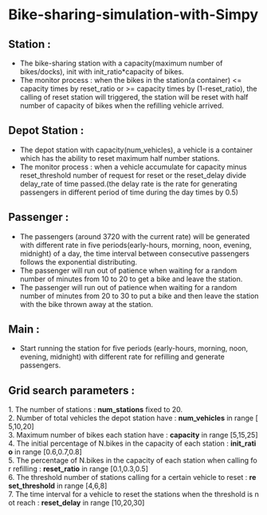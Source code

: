 # Bike-sharing-simulation-with-Simpy

## Station :

* The bike-sharing station with a capacity(maximum number of bikes/docks), init with init_ratio*capacity of bikes.
* The monitor process : when the bikes in the station(a container) <= capacity times by reset_ratio or >= capacity times by (1-reset_ratio), the calling of reset station will triggered, the station will be reset with half number of capacity of bikes when the refilling vehicle arrived.

## Depot Station :
* The depot station with capacity(num_vehicles), a vehicle is a container which has the ability to reset maximum half number stations.
* The monitor process : when a vehicle accumulate for capacity minus reset_threshold number of request for reset or the reset_delay divide delay_rate of time passed.(the delay rate is the rate for generating passengers in different period of time during the day times by 0.5)

## Passenger :
* The passengers (around 3720 with the current rate) will be generated with different rate in five periods(early-hours, morning, noon, evening, midnight) of a day, the time interval between consecutive passengers follows the exponential distributing.
* The passenger will run out of patience when waiting for a random number of minutes from 10 to 20 to get a bike and leave the station.
* The passenger will run out of patience when waiting for a random number of minutes from 20 to 30 to put a bike and then leave the station with the bike thrown away at the station.

## Main :
* Start running the station for five periods (early-hours, morning, noon, evening, midnight) with different rate for refilling and generate passengers.

## Grid search parameters :
1. The number of stations : **num_stations** fixed to 20.
2. Number of total vehicles the depot station have : **num_vehicles** in range [5,10,20]
3. Maximum number of bikes each station have : **capacity** in range [5,15,25]
4. The initial percentage of N.bikes in the capacity of each station : **init_ratio** in range [0.6,0.7,0.8]
5. The percentage of N.bikes in the capacity of each station when calling for refilling : **reset_ratio** in range [0.1,0.3,0.5]
6. The threshold number of stations calling for a certain vehicle to reset : **reset_threshold** in range [4,6,8]
7. The time interval for a vehicle to reset the stations when the threshold is not reach : **reset_delay** in range [10,20,30]
